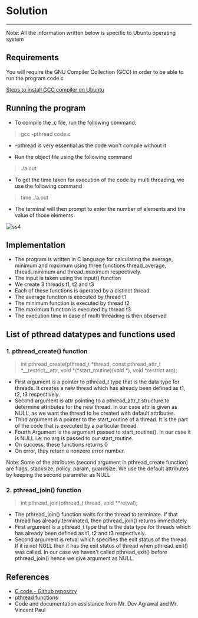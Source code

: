 # Solution
---
Note: All the information written below is specific to Ubuntu operating system
## Requirements
You will require the GNU Compiler Collection (GCC) in order to be able to run the program code.c

[Steps to install GCC compiler on Ubuntu](https://linuxize.com/post/how-to-install-gcc-on-ubuntu-20-04/)

## Running the program
- To compile the .c file, run the following command:
>  gcc -pthread code.c 
- -pthread is very essential as the code won't compile without it

- Run the object file using the following command
> ./a.out
- To get the time taken for execution of the code by multi threading, we use the following command
> time ./a.out

- The terminal will then prompt to enter the number of elements and the value of those elements


![ss4](https://user-images.githubusercontent.com/116995762/200156677-df691bc8-8a0e-43b5-925c-aa1a190ae45e.png)



## Implementation
- The program is written in C language for calculating the average, minimum and maximum using three functions thread_average, thread_minimum and thread_maximum respectively.
- The input is taken using the input() function
- We create 3 threads t1, t2 and t3
- Each of these functions is operated by a distinct thread. 
- The average function is executed by thread t1
- The minimum function is executed by thread t2
- The maximum function is executed by thread t3
- The execution time in case of multi threading is then observed 

## List of pthread datatypes and functions used 
### 1. pthread_create() function
>  int pthread_create(pthread_t *thread, const pthread_attr_t *__restrict__attr, void *(*start_routine)(void *), void *restrict arg);
- First argument is a pointer to pthread_t type that is the data type for threads. It creates a new thread which has already been defined as t1, t2, t3 respectively.
 - Second argument is attr pointing to a pthread_attr_t structure to determine attributes for the new thread. In our case attr is given as NULL, as we want the thread to be created with default attributes.
 - Third argument is a pointer to the start_routine of a thread. It is the part of the code that is executed by a particular thread. 
 - Fourth Argument is the argument passed to start_routine(). In our case it is NULL i.e. no arg is passed to our start_routine.
  - On success, these functions returns 0
  - On error, they return a nonzero error number.
  
  Note: Some of the attributes (second argument in pthread_create function) are flags, stacksize, policy, param, guardsize. We use the default attributes by keeping the second parameter as NULL
  
  ### 2. pthread_join() function
  > int pthread_join(pthread_t thread, void **retval);
  - The pthread_join() function waits for the thread to terminate. If that thread has already terminated, then pthread_join() returns immediately
  - First argument is a pthread_t type that is the data type for threads which has already been defined as t1, t2 and t3 respectively.
- Second argument is retval which specifies the exit status of the thread. If it is not NULL then it has the exit status of thread when pthread_exit() was called. In our case we haven't called pthread_exit() before pthread_join() hence we give argument as NULL.



  
## References
- [C code - Github repositry](https://gist.github.com/Jabiribn/e58bf13c678953891900e5f982b48037)
- [pthread functions](https://man7.org/linux)
- Code and documentation assistance from Mr. Dev Agrawal and Mr. Vincent Paul
